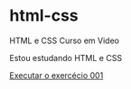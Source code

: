# html-css
 HTML e CSS Curso em Video

 Estou estudando HTML e CSS

 <a href="https://pedropessoa1.github.io/HTML-CSS/exercicios/ex001/index.html"> Executar o exercécio 001</a>
